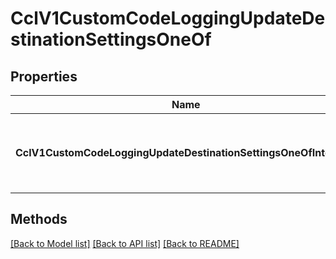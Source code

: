 # CclV1CustomCodeLoggingUpdateDestinationSettingsOneOf

## Properties

Name | Type | Description | Notes
------------ | ------------- | ------------- | -------------
**CclV1CustomCodeLoggingUpdateDestinationSettingsOneOfInterface** | **interface { GetDestination() string }** | An interface that can hold any of the proper implementing types |

## Methods


[[Back to Model list]](../README.md#documentation-for-models) [[Back to API list]](../README.md#documentation-for-api-endpoints) [[Back to README]](../README.md)



